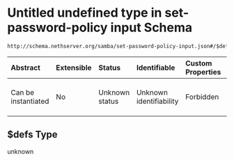 # Untitled undefined type in set-password-policy input Schema

```txt
http://schema.nethserver.org/samba/set-password-policy-input.json#/$defs
```



| Abstract            | Extensible | Status         | Identifiable            | Custom Properties | Additional Properties | Access Restrictions | Defined In                                                                                      |
| :------------------ | :--------- | :------------- | :---------------------- | :---------------- | :-------------------- | :------------------ | :---------------------------------------------------------------------------------------------- |
| Can be instantiated | No         | Unknown status | Unknown identifiability | Forbidden         | Allowed               | none                | [set-password-policy-input.json\*](samba/set-password-policy-input.json "open original schema") |

## $defs Type

unknown

